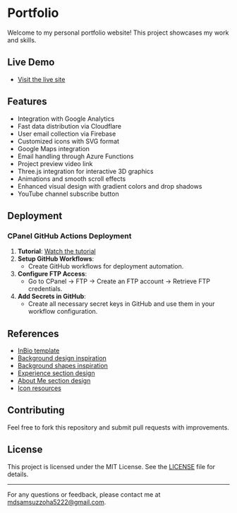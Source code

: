 # Portfolio

Welcome to my personal portfolio website! This project showcases my work and skills. 

## Live Demo

- [Visit the live site](https://mdshayon.com)

## Features

- Integration with Google Analytics
- Fast data distribution via Cloudflare
- User email collection via Firebase
- Customized icons with SVG format
- Google Maps integration
- Email handling through Azure Functions
- Project preview video link
- Three.js integration for interactive 3D graphics
- Animations and smooth scroll effects
- Enhanced visual design with gradient colors and drop shadows
- YouTube channel subscribe button

## Deployment

### CPanel GitHub Actions Deployment

1. **Tutorial**: [Watch the tutorial](https://www.youtube.com/watch?v=x_GZpOGyJpg)
2. **Setup GitHub Workflows**: 
   - Create GitHub workflows for deployment automation.
3. **Configure FTP Access**:
   - Go to CPanel -> FTP -> Create an FTP account -> Retrieve FTP credentials.
4. **Add Secrets in GitHub**:
   - Create all necessary secret keys in GitHub and use them in your workflow configuration.

## References

- [InBio template](https://rainbowit.net/html/inbio/)
- [Background design inspiration](https://themihub.com/html/morex-demo/morex/index-dark.html)
- [Background shapes inspiration](https://dribbble.com/shots/7662998/attachments/412970?mode=media)
- [Experience section design](https://www.pinterest.com/pin/59461657571926852/)
- [About Me section design](https://www.pinterest.com/pin/395402042298164902/)
- [Icon resources](https://unpkg.com/browse/@heroicons/react@2.0.18/24/outline/)

## Contributing

Feel free to fork this repository and submit pull requests with improvements. 

## License

This project is licensed under the MIT License. See the [LICENSE](LICENSE) file for details.

---

For any questions or feedback, please contact me at [mdsamsuzzoha5222@gmail.com](mailto:mdsamsuzzoha5222@gmail.com).
